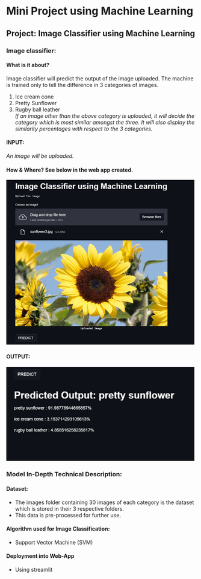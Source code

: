 # Mini Project using Machine Learning
## Project: Image Classifier using Machine Learning
### **Image classifier**:
#### What is it about?
Image classifier will predict the output of the image uploaded.
The machine is trained only to tell the difference in 3 categories of images.
1. Ice cream cone
2. Pretty Sunflower
3. Rugby ball leather<br/>
*If an image other than the above category is uploaded, it will decide the category which is most similar amongst the three. It will also display the similarity percentages with respect to the 3 categories.*
#### INPUT: 
_An image will be uploaded._
#### How & Where? See below in the web app created.
<img src="Screenshots/Input1.jpg"
width = "500"/>

#### OUTPUT:

<img src="Screenshots/Output1.jpg"
width = "500"/>

### Model In-Depth Technical Description:

#### Dataset:
 - The images folder containing 30 images of each category is the dataset which is stored in their 3 respective folders.
 - This data is pre-processed for further use.

#### Algorithm used for Image Classification:
 - Support Vector Machine (SVM)

#### Deployment into Web-App
 - Using streamlit 

